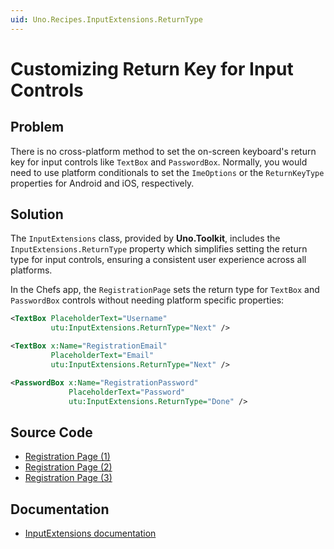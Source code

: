 ```yaml
---
uid: Uno.Recipes.InputExtensions.ReturnType
---
```


# Customizing Return Key for Input Controls

## Problem

There is no cross-platform method to set the on-screen keyboard's return key for input controls like `TextBox` and `PasswordBox`. Normally, you would need to use platform conditionals to set the `ImeOptions` or the `ReturnKeyType` properties for Android and iOS, respectively.

## Solution

The `InputExtensions` class, provided by **Uno.Toolkit**, includes the `InputExtensions.ReturnType` property which simplifies setting the return type for input controls, ensuring a consistent user experience across all platforms.

In the Chefs app, the `RegistrationPage` sets the return type for `TextBox` and `PasswordBox` controls without needing platform specific properties:

```xml
<TextBox PlaceholderText="Username"
         utu:InputExtensions.ReturnType="Next" />

<TextBox x:Name="RegistrationEmail"
         PlaceholderText="Email"
         utu:InputExtensions.ReturnType="Next" />

<PasswordBox x:Name="RegistrationPassword"
             PlaceholderText="Password"
             utu:InputExtensions.ReturnType="Done" />
```

## Source Code

- [Registration Page (1)](https://github.com/unoplatform/uno.chefs/blob/139edc9eab65b322e219efb7572583551c40ad32/Chefs/Views/RegistrationPage.xaml#L30)
- [Registration Page (2)](https://github.com/unoplatform/uno.chefs/blob/139edc9eab65b322e219efb7572583551c40ad32/Chefs/Views/RegistrationPage.xaml#L42)
- [Registration Page (3)](https://github.com/unoplatform/uno.chefs/blob/139edc9eab65b322e219efb7572583551c40ad32/Chefs/Views/RegistrationPage.xaml#L50)

## Documentation

- [InputExtensions documentation](xref:Toolkit.Helpers.InputExtensions)

